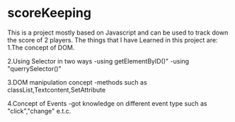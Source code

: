 # scoreKeeping
This is a project mostly based on Javascript and can be used to track down the score of 2 players.
The things that I have Learned in this project are:
1.The concept of DOM.

2.Using Selector in two ways
-using getElementByID()"
-using "querrySelector()"

3.DOM manipulation concept 
-methods such as classList,Textcontent,SetAttribute

4.Concept of Events
-got knowledge on different event type such as "click","change" e.t.c.
    
 
  
